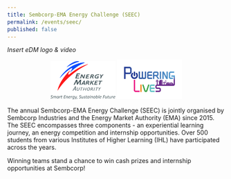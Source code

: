 ```yaml
---
title: Sembcorp-EMA Energy Challenge (SEEC)
permalink: /events/seec/
published: false
---
```

_Insert eDM logo & video_
   
<div style="width: fit-content; margin-left: auto; margin-right: auto;">
        <img alt="Energy Market Authority" style="width: 150px; height: 88px; max-width: 150px; display: inline-block;" src="/images/common/ema-logo.jpg" />
        <img alt="Powering Lives" style="width: 150px; height: 92px; max-width: 150px; display: inline-block;" src="/images/common/ema-pl-logo.png" />
    </div>

The annual Sembcorp-EMA Energy Challenge (SEEC) is jointly organised by Sembcorp Industries and the Energy Market Authority (EMA) since 2015. The SEEC encompasses three components - an experiential learning journey, an energy competition and internship opportunities.  Over 500 students from various Institutes of Higher Learning (IHL) have participated across the years.

Winning teams stand a chance to win cash prizes and internship opportunities at Sembcorp!

